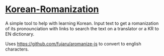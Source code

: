 # [Korean-Romanization](https://submindraikou.github.io/Korean-Romanization/)

A simple tool to help with learning Korean. Input text to get a romanization of its pronounciation with links to search the text on a translator or a KR to EN dictionary.

Uses https://github.com/fujaru/aromanize-js to convert to english characters.
